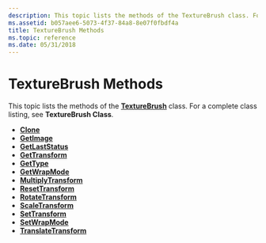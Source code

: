 ```yaml
---
description: This topic lists the methods of the TextureBrush class. For a complete class listing, see TextureBrush Class.
ms.assetid: b057aee6-5073-4f37-84a8-8e07f0fbdf4a
title: TextureBrush Methods
ms.topic: reference
ms.date: 05/31/2018
---
```


# TextureBrush Methods

This topic lists the methods of the [**TextureBrush**](/windows/desktop/api/gdiplusbrush/nl-gdiplusbrush-texturebrush) class. For a complete class listing, see **TextureBrush Class**.

-   [**Clone**](/windows/desktop/api/Gdiplusbrush/nf-gdiplusbrush-brush-clone)
-   [**GetImage**](/windows/desktop/api/Gdiplusbrush/nf-gdiplusbrush-texturebrush-getimage)
-   [**GetLastStatus**](/windows/desktop/api/Gdiplusbrush/nf-gdiplusbrush-brush-getlaststatus)
-   [**GetTransform**](/windows/desktop/api/Gdiplusbrush/nf-gdiplusbrush-texturebrush-gettransform)
-   [**GetType**](/windows/desktop/api/Gdiplusbrush/nf-gdiplusbrush-brush-gettype)
-   [**GetWrapMode**](/windows/desktop/api/Gdiplusbrush/nf-gdiplusbrush-texturebrush-getwrapmode)
-   [**MultiplyTransform**](/windows/desktop/api/Gdiplusbrush/nf-gdiplusbrush-texturebrush-multiplytransform)
-   [**ResetTransform**](/windows/desktop/api/Gdiplusbrush/nf-gdiplusbrush-texturebrush-resettransform)
-   [**RotateTransform**](/windows/desktop/api/Gdiplusbrush/nf-gdiplusbrush-texturebrush-rotatetransform)
-   [**ScaleTransform**](/windows/desktop/api/Gdiplusbrush/nf-gdiplusbrush-texturebrush-scaletransform)
-   [**SetTransform**](/windows/desktop/api/Gdiplusbrush/nf-gdiplusbrush-texturebrush-settransform)
-   [**SetWrapMode**](/windows/desktop/api/Gdiplusbrush/nf-gdiplusbrush-texturebrush-setwrapmode)
-   [**TranslateTransform**](/windows/desktop/api/Gdiplusbrush/nf-gdiplusbrush-texturebrush-translatetransform)

 

 



